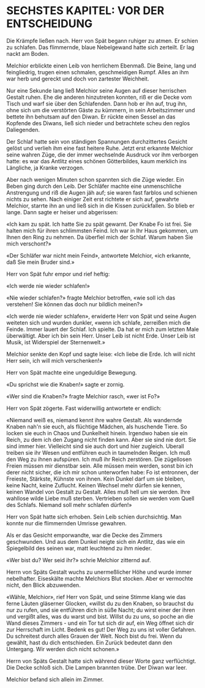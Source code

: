 # SECHSTES KAPITEL: VOR DER ENTSCHEIDUNG

Die Krämpfe ließen nach. Herr von Spät begann ruhiger zu atmen. Er schien zu schlafen. Das flimmernde, blaue Nebelgewand hatte sich zerteilt. Er lag nackt am Boden.

Melchior erblickte einen Leib von herrlichem Ebenmaß. Die Beine, lang und feingliedrig, trugen einen schmalen, geschmeidigen Rumpf. Alles an ihm war herb und gereckt und doch von zartester Weichheit.

Nur eine Sekunde lang ließ Melchior seine Augen auf dieser herrischen Gestalt ruhen. Ehe die anderen hinzutreten konnten, riß er die Decke vom Tisch und warf sie über den Schlafenden. Dann hob er ihn auf, trug ihn, ohne sich um die verstörten Gäste zu kümmern, in sein Arbeitszimmer und bettete ihn behutsam auf den Diwan. Er rückte einen Sessel an das Kopfende des Diwans, ließ sich nieder und betrachtete scheu den reglos Daliegenden.

Der Schlaf hatte sein von ständigen Spannungen durchzittertes Gesicht gelöst und verlieh ihm eine fast heitere Ruhe. Jetzt erst erkannte Melchior seine wahren Züge, die der immer wechselnde Ausdruck vor ihm verborgen hatte: es war das Antlitz eines schönen Götterbildes, kaum merklich ins Längliche, ja Kranke verzogen.

Aber nach wenigen Minuten schon spannten sich die Züge wieder. Ein Beben ging durch den Leib. Der Schläfer machte eine unmenschliche Anstrengung und riß die Augen jäh auf; sie waren fast farblos und schienen nichts zu sehen. Nach einiger Zeit erst richtete er sich auf, gewahrte Melchior, starrte ihn an und ließ sich in die Kissen zurückfallen. So blieb er lange. Dann sagte er heiser und abgerissen:

«Ich kam zu spät. Ich hatte Sie zu spät gewarnt. Der Knabe Fo ist frei. Sie halten mich für ihren schlimmsten Feind. Ich war in Ihr Haus gekommen, um Ihnen den Ring zu nehmen. Da überfiel mich der Schlaf. Warum haben Sie mich verschont?»

«Der Schläfer war nicht mein Feind», antwortete Melchior, «ich erkannte, daß Sie mein Bruder sind.»

Herr von Spät fuhr empor und rief heftig:

«Ich werde nie wieder schlafen!»

«Nie wieder schlafen?» fragte Melchior betroffen, «wie soll ich das verstehen! Sie können das doch nur bildlich meinen?»

«Ich werde nie wieder schlafen», erwiderte Herr von Spät und seine Augen weiteten sich und wurden dunkler, «wenn ich schlafe, zerreißen mich die Feinde. Immer lauert der Schlaf. Ich spielte. Da hat er mich zum letzten Male überwältigt. Aber ich bin sein Herr. Unser Leib ist nicht Erde. Unser Leib ist Musik, ist Widerspiel der Sternenwelt.»

Melchior senkte den Kopf und sagte leise: «Ich liebe die Erde. Ich will nicht Herr sein, ich will mich verschenken!»

Herr von Spät machte eine ungeduldige Bewegung.

«Du sprichst wie die Knaben!» sagte er zornig.

«Wer sind die Knaben?» fragte Melchior rasch, «wer ist Fo?»

Herr von Spät zögerte. Fast widerwillig antwortete er endlich:

«Niemand weiß es, niemand kennt ihre wahre Gestalt. Als wandernde Knaben nah'n sie euch, als flüchtige Mädchen, als huschende Tiere. So locken sie euch in Chaos und Dunkelheit hinein. Irgendwo haben sie ein Reich, zu dem ich den Zugang nicht finden kann. Aber sie sind nie dort. Sie sind immer hier. Vielleicht sind sie auch dort und hier zugleich. Uberall treiben sie ihr Wesen und entführen euch in taumelnden Reigen. Ich muß den Weg zu ihnen aufspüren. Ich muß ihr Reich zerstören. Die zügellosen Freien müssen mir dienstbar sein. Alle müssen mein werden, sonst bin ich derer nicht sicher, die ich mir schon unterworfen habe: Fo ist entronnen, der Freieste, Stärkste, Kühnste von ihnen. Kein Dunkel darf um sie bleiben, keine Nacht, keine Zuflucht. Keinen Wechsel mehr dürfen sie kennen, keinen Wandel von Gestalt zu Gestalt. Alles muß hell um sie werden. Ihre wahllose wilde Liebe muß sterben. Vertrieben sollen sie werden vom Quell des Schlafs. Niemand soll mehr schlafen dürfen!»

Herr von Spät hatte sich erhoben. Sein Leib schien durchsichtig. Man konnte nur die flimmernden Umrisse gewahren.

Als er das Gesicht emporwandte, war die Decke des Zimmers geschwunden. Und aus dem Dunkel neigte sich ein Antlitz, das wie ein Spiegelbild des seinen war, matt leuchtend zu ihm nieder.

«Wer bist du? Wer seid ihr?» schrie Melchior zitternd auf.

Herrn von Späts Gestalt wuchs zu unermeßlicher Höhe und wurde immer nebelhafter. Eiseskälte machte Melchiors Blut stocken. Aber er vermochte nicht, den Blick abzuwenden.

«Wähle, Melchior», rief Herr von Spät, und seine Stimme klang wie das ferne Läuten gläserner Glocken, «willst du zu den Knaben, so brauchst du nur zu rufen, und sie entführen dich in süße Nacht; du wirst einer der ihren und vergißt alles, was du warst und bist. Willst du zu uns, so poche an die Wand dieses Zimmers - und ein Tor tut sich dir auf, ein Weg öffnet sich dir zur Herrschaft im Licht. Bedenk es gut! Der Weg zu uns ist voller Gefahren. Du schreitest durch alles Grauen der Welt. Noch bist du frei. Wenn du gewählt, hast du dich entschieden. Ein Zurück bedeutet dann den Untergang. Wir werden dich nicht schonen.»

Herrn von Späts Gestalt hatte sich während dieser Worte ganz verflüchtigt. Die Decke schloß sich. Die Lampen brannten trübe. Der Diwan war leer.

Melchior befand sich allein im Zimmer.
